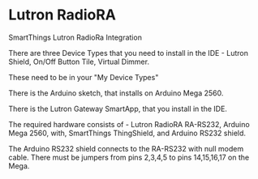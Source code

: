 # Lutron RadioRA 
SmartThings Lutron RadioRa Integration

There are three Device Types that you need to install in the IDE -
  Lutron Shield, 
  On/Off Button Tile, 
  Virtual Dimmer.
  
These need to be in your "My Device Types"

There is the Arduino sketch, that installs on Arduino Mega 2560. 

There is the Lutron Gateway SmartApp, that you install in the IDE.

The required hardware consists of -
  Lutron RadioRA RA-RS232, 
  Arduino Mega 2560, with, 
  SmartThings ThingShield, and
  Arduino RS232 shield.
  
  The Arduino RS232 shield connects to the RA-RS232 with null modem cable.
  There must be jumpers from pins 2,3,4,5 to pins 14,15,16,17 on the Mega.
